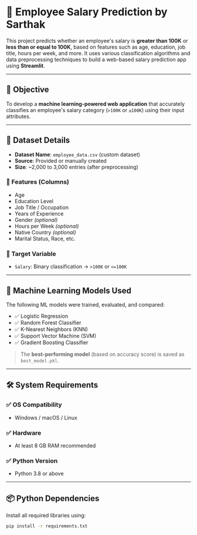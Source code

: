 # 💼 Employee Salary Prediction by Sarthak

This project predicts whether an employee's salary is **greater than 100K** or **less than or equal to 100K**, based on features such as age, education, job title, hours per week, and more. It uses various classification algorithms and data preprocessing techniques to build a web-based salary prediction app using **Streamlit**.

---

## 🎯 Objective

To develop a **machine learning-powered web application** that accurately classifies an employee's salary category (`>100K` or `≤100K`) using their input attributes.

---

## 📁 Dataset Details

- **Dataset Name**: `employee_data.csv` (custom dataset)  
- **Source**: Provided or manually created  
- **Size**: ~2,000 to 3,000 entries (after preprocessing)

### 🔢 Features (Columns)

- Age  
- Education Level  
- Job Title / Occupation  
- Years of Experience  
- Gender *(optional)*  
- Hours per Week *(optional)*  
- Native Country *(optional)*  
- Marital Status, Race, etc.

### 🎯 Target Variable

- `Salary`: Binary classification → `>100K` or `<=100K`

---

## 🤖 Machine Learning Models Used

The following ML models were trained, evaluated, and compared:

- ✅ Logistic Regression  
- ✅ Random Forest Classifier  
- ✅ K-Nearest Neighbors (KNN)  
- ✅ Support Vector Machine (SVM)  
- ✅ Gradient Boosting Classifier  

> The **best-performing model** (based on accuracy score) is saved as `best_model.pkl`.

---

## 🛠️ System Requirements

### ✅ OS Compatibility

- Windows / macOS / Linux

### ✅ Hardware

- At least 8 GB RAM recommended

### ✅ Python Version

- Python 3.8 or above

---

## 📦 Python Dependencies

Install all required libraries using:

```bash
pip install -r requirements.txt
